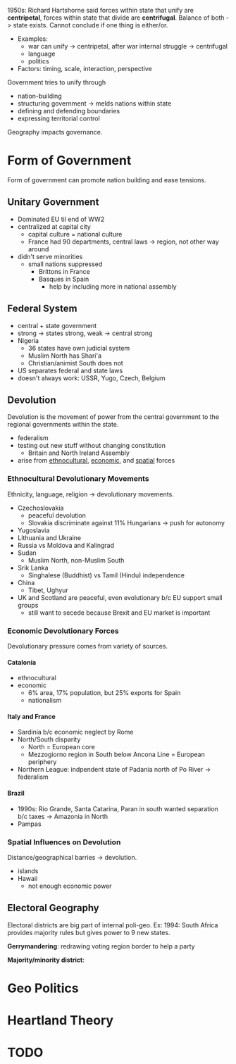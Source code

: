 1950s: Richard Hartshorne said forces within state that unify are **centripetal**, forces within state that divide are **centrifugal**. Balance of both -> state exists.
Cannot conclude if one thing is either/or.
- Examples: 
	- war can unify -> centripetal, after war internal struggle -> centrifugal
	- language 
	- politics
- Factors: timing, scale, interaction, perspective

Government tries to unify through
- nation-building
- structuring government -> melds nations within state
- defining and defending boundaries
- expressing territorial control

Geography impacts governance.

# Form of Government

Form of government can promote nation building and ease tensions.

## Unitary Government

- Dominated EU til end of WW2
- centralized at capital city
	- capital culture = national culture
	- France had 90 departments, central laws -> region, not other way around
- didn't serve minorities 
	- small nations suppressed
		- Brittons in France
		- Basques in Spain
			- help by including more in national assembly

## Federal System

- central + state government
- strong -> states strong, weak -> central strong
- Nigeria
	- 36 states have own judicial system
	- Muslim North has Shari'a
	- Christian/animist South does not
- US separates federal and state laws
- doesn't always work: USSR, Yugo, Czech, Belgium

## Devolution

Devolution is the movement of power from the central government to the regional governments within the state.
- federalism
- testing out new stuff without changing constitution
	- Britain and North Ireland Assembly
- arise from [ethnocultural](###ethnocultural-devolutionary-movements), [economic](###Economic), and [spatial](###Spatial) forces

### Ethnocultural Devolutionary Movements

Ethnicity, language, religion -> devolutionary movements. 
- Czechoslovakia
	- peaceful devolution
	- Slovakia discriminate against 11% Hungarians -> push for autonomy
- Yugoslavia
- Lithuania and Ukraine
- Russia vs Moldova and Kalingrad
- Sudan
	- Muslim North, non-Muslim South
- Srik Lanka
	- Singhalese (Buddhist) vs Tamil (Hindu) independence
- China
	- Tibet, Ughyur
- UK and Scotland are peaceful, even evolutionary b/c EU support small groups
	- still want to secede because Brexit and EU market is important

### Economic Devolutionary Forces

Devolutionary pressure comes from variety of sources.

#### Catalonia
- ethnocultural
- economic
	- 6% area, 17% population, but 25% exports for Spain
	- nationalism

#### Italy and France
- Sardinia b/c economic neglect by Rome
- North/South disparity
	- North = European core
	- Mezzogiorno region in South below Ancona Line = European periphery
- Northern League: indpendent state of Padania north of Po River -> federalism

#### Brazil
- 1990s: Rio Grande, Santa Catarina, Paran in south wanted separation b/c taxes -> Amazonia in North
- Pampas

### Spatial Influences on Devolution

Distance/geographical barries -> devolution.
- islands
- Hawaii
	- not enough economic power

## Electoral Geography

Electoral districts are big part of internal poli-geo. Ex: 1994: South Africa provides majority rules but gives power to 9 new states.

**Gerrymandering**: redrawing voting region border to help a party

**Majority/minority district**: 

# Geo Politics

# Heartland Theory

# TODO